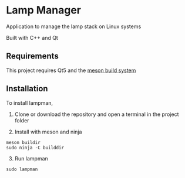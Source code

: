 # Lamp Manager

Application to manage the lamp stack on Linux systems

Built with C++ and Qt

## Requirements

This project requires Qt5 and the [meson build system](https://mesonbuild.com)

## Installation

To install lampman,

1. Clone or download the repository and open a terminal in the project folder

2. Install with meson and ninja
```
meson buildir
sudo ninja -C builddir
```

3. Run lampman
```
sudo lampman
```

